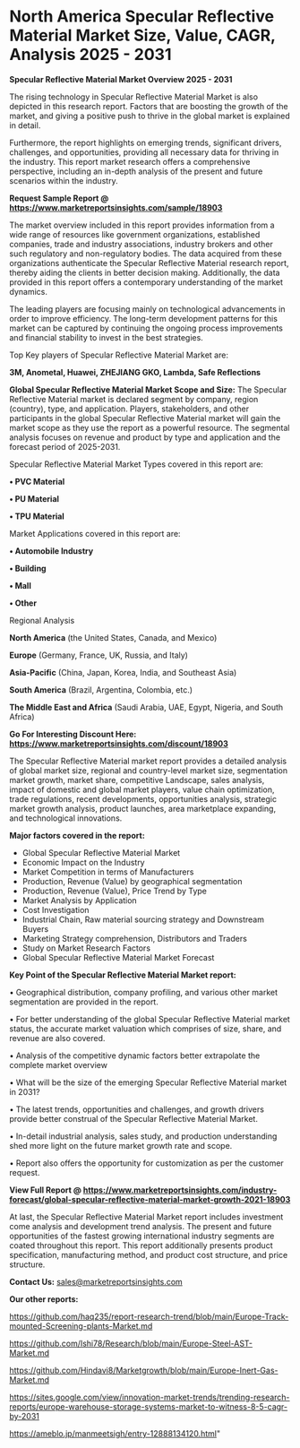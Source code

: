 # North America Specular Reflective Material Market Size, Value, CAGR, Analysis 2025 - 2031

<Strong> Specular Reflective Material Market Overview 2025 - 2031</strong>

The rising technology in Specular Reflective Material Market is also depicted in this research report. Factors that are boosting the growth of the market, and giving a positive push to thrive in the global market is explained in detail.

Furthermore, the report highlights on emerging trends, significant drivers, challenges, and opportunities, providing all necessary data for thriving in the industry. This report market research offers a comprehensive perspective, including an in-depth analysis of the present and future scenarios within the industry.

<strong>Request Sample Report @ <a href=https://www.marketreportsinsights.com/sample/18903>https://www.marketreportsinsights.com/sample/18903</a></strong>

The market overview included in this report provides information from a wide range of resources like government organizations, established companies, trade and industry associations, industry brokers and other such regulatory and non-regulatory bodies. The data acquired from these organizations authenticate the Specular Reflective Material research report, thereby aiding the clients in better decision making. Additionally, the data provided in this report offers a contemporary understanding of the market dynamics.

The leading players are focusing mainly on technological advancements in order to improve efficiency. The long-term development patterns for this market can be captured by continuing the ongoing process improvements and financial stability to invest in the best strategies.

Top Key players of Specular Reflective Material Market are:

<strong>3M, Anometal, Huawei, ZHEJIANG GKO, Lambda, Safe Reflections</strong>

<strong><b>Global Specular Reflective Material Market Scope and Size:</b></strong>
The Specular Reflective Material market is declared segment by company, region (country), type, and application. Players, stakeholders, and other participants in the global Specular Reflective Material market will gain the market scope as they use the report as a powerful resource. The segmental analysis focuses on revenue and product by type and application and the forecast period of 2025-2031.

Specular Reflective Material Market Types covered in this report are:

<strong>• PVC Material

• PU Material

• TPU Material</strong>

Market Applications covered in this report are:

<strong>• Automobile Industry

• Building

• Mall

• Other</strong> 

Regional Analysis

<strong>North America</strong> (the United States, Canada, and Mexico)

<strong>Europe</strong> (Germany, France, UK, Russia, and Italy)

<strong>Asia-Pacific</strong> (China, Japan, Korea, India, and Southeast Asia)

<strong>South America</strong> (Brazil, Argentina, Colombia, etc.)

<strong>The Middle East and Africa</strong> (Saudi Arabia, UAE, Egypt, Nigeria, and South Africa)

<strong>Go For Interesting Discount Here: <a href=https://www.marketreportsinsights.com/discount/18903>https://www.marketreportsinsights.com/discount/18903</a></strong>

The Specular Reflective Material market report provides a detailed analysis of global market size, regional and country-level market size, segmentation market growth, market share, competitive Landscape, sales analysis, impact of domestic and global market players, value chain optimization, trade regulations, recent developments, opportunities analysis, strategic market growth analysis, product launches, area marketplace expanding, and technological innovations.

<strong><b>Major factors covered in the report:</b></strong>
<ul>
  <li>Global Specular Reflective Material Market </li>
  <li>Economic Impact on the Industry</li>
  <li>Market Competition in terms of Manufacturers</li>
  <li>Production, Revenue (Value) by geographical segmentation</li>
  <li>Production, Revenue (Value), Price Trend by Type</li>
  <li>Market Analysis by Application</li>
  <li>Cost Investigation</li>
  <li>Industrial Chain, Raw material sourcing strategy and Downstream Buyers</li>
  <li>Marketing Strategy comprehension, Distributors and Traders</li>
  <li>Study on Market Research Factors</li>
  <li>Global Specular Reflective Material Market Forecast</li>
</ul>

<strong><b>Key Point of the Specular Reflective Material Market report:</b></strong>

• Geographical distribution, company profiling, and various other market segmentation are provided in the report.

• For better understanding of the global Specular Reflective Material market status, the accurate market valuation which comprises of size, share, and revenue are also covered.

• Analysis of the competitive dynamic factors better extrapolate the complete market overview

• What will be the size of the emerging Specular Reflective Material market in 2031?

• The latest trends, opportunities and challenges, and growth drivers provide better construal of the Specular Reflective Material Market.

• In-detail industrial analysis, sales study, and production understanding shed more light on the future market growth rate and scope.

• Report also offers the opportunity for customization as per the customer request.

<strong><b>View Full Report @ <a href=https://www.marketreportsinsights.com/industry-forecast/global-specular-reflective-material-market-growth-2021-18903>https://www.marketreportsinsights.com/industry-forecast/global-specular-reflective-material-market-growth-2021-18903</a></b></strong>


At last, the Specular Reflective Material Market report includes investment come analysis and development trend analysis. The present and future opportunities of the fastest growing international industry segments are coated throughout this report. This report additionally presents product specification, manufacturing method, and product cost structure, and price structure.

<strong>Contact Us:</strong>
sales@marketreportsinsights.com

<strong>Our other reports:</strong>

<a href=https://github.com/haq235/report-research-trend/blob/main/Europe-Track-mounted-Screening-plants-Market.md>https://github.com/haq235/report-research-trend/blob/main/Europe-Track-mounted-Screening-plants-Market.md</a>

<a href=https://github.com/Ishi78/Research/blob/main/Europe-Steel-AST-Market.md>https://github.com/Ishi78/Research/blob/main/Europe-Steel-AST-Market.md</a>

<a href=https://github.com/Hindavi8/Marketgrowth/blob/main/Europe-Inert-Gas-Market.md>https://github.com/Hindavi8/Marketgrowth/blob/main/Europe-Inert-Gas-Market.md</a>

<a href=https://sites.google.com/view/innovation-market-trends/trending-research-reports/europe-warehouse-storage-systems-market-to-witness-8-5-cagr-by-2031>https://sites.google.com/view/innovation-market-trends/trending-research-reports/europe-warehouse-storage-systems-market-to-witness-8-5-cagr-by-2031</a>

<a href=https://ameblo.jp/manmeetsigh/entry-12888134120.html>https://ameblo.jp/manmeetsigh/entry-12888134120.html</a>"

